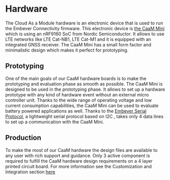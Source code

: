 # Hardware
The Cloud As a Module hardware is an electronic device that is used to run the Embever Connectivity firmware. This electronic device is [the CaaM Mini](../hardware/dev-board/index.md) which is using an nRF9160 SoC from Nordic Semiconductor. It allows to use LTE networks like LTE Cat-NB1, LTE Cat-M1 and it is equipped with an integrated GNSS receiver. The CaaM Mini has a small form factor and minimalistic design which makes it perfect for prototyping.

## Prototyping
One of the main goals of our CaaM hardware boards is to make the prototyping and evaluation phase as smooth as possible. The CaaM Mini is designed to be used in the prototyping phase. It allows to set up a hardware prototype with any kind of hardware event without an external micro controller unit. Thanks to the wide range of operating voltage and low current consumption capabilities, the CaaM Mini can be used to evaluate battery powered applications as well. Thanks to the [Embever Serial Protocol](../firmware/caam-app-framework/esp/esp-overview.md), a lightweight serial protocol based on I2C , takes only 4 data lines to set up a communication with the CaaM Mini.

## Production
To make the most of our CaaM hardware the design files are available to any user with rich support and guidance.
Only 3 active component is required to fulfill the CaaM hardware design requirements on a 4 layer printed circuit board.
For more information see the Customization and Integration section [here](../hardware/customization/index.md)
